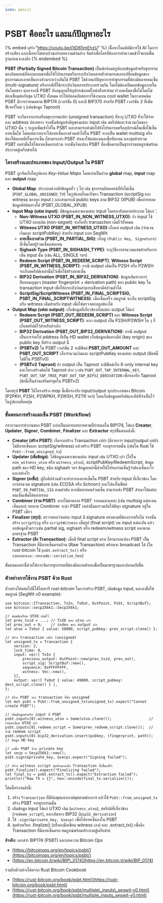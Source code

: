 ```yaml
---
icon: pencil
---
```


# PSBT คืออะไร และแก้ปัญหาอะไร

{% embed url="https://youtu.be/i1tD65mEhzU" %}
เนิื้อหาในคลิปมีการใช้ AI ในการสร้างเสียง และเนื้อหาไม่ครบถ้วนเท่าบทความด้านล่าง จัดทำเพื่อใครที่ต้องการทำความเข้าใจแบบพื้นฐานก่อนจะลงลึก
{% endembed %}

**PSBT (Partially Signed Bitcoin Transaction)** เป็นฟอร์แมตรูปแบบข้อมูลสำหรับธุรกรรมของบิตคอยน์ที่ออกแบบมาเพื่อให้โปรแกรมหรือกระเป๋าเงินหลายตัวสามารถแลกเปลี่ยนข้อมูลของธุรกรรมและลายเซ็นบางส่วนระหว่างกันได้ PSBT ได้ช่วยแก้ปัญหาการทำธุรกรรมที่ต้องมีหลายคนเซ็น (multi-signature) หรือกรณีที่ใช้กระเป๋าเงินหลายประเภทร่วมกัน โดยไม่ต้องเปิดเผยข้อมูลภายในกันโดยตรง นอกจากนี้ PSBT ยังอนุญาตให้อุปกรณ์ออฟไลน์หรือฮาร์ดแวร์วอลเล็ตลงชื่อได้โดยไม่ต้องเชื่อมต่อกับชุด UTXO ทั้งหมด ทำให้ปลอดภัยต่อการใช้งานบน cool wallet ในทางเทคนิค PSBT มีการกำหนดตาม BIP174 (เวอร์ชัน 0) และมี BIP370 สำหรับ PSBT เวอร์ชัน 2 ที่เพิ่มฟีเจอร์ใหม่ ๆ (เช่นข้อมูล Taproot)

PSBT จะเริ่มจากการเตรียมธุรกรรมเปล่า (unsigned transaction) ที่ระบุ UTXO ที่จะใช้จ่ายและ address ปลายทาง จากนั้นข้อมูลสำคัญของแต่ละ input เช่น สคริปต์และจำนวนเงินของ UTXO นั้น ๆ จะถูกเพิ่มเข้าไปใน PSBT และสามารถส่งต่อไปยังโปรแกรมหรืออุปกรณ์อื่นเพื่อใช้เซ็นลายเซ็นได้ โดยแต่ละรอบจะใส่ลายเซ็นบางส่วนเข้าไปใน PSBT หากเป็น wallet multisig หรือต้องใช้หลายคีย์ในการเซ็น ก็สามารถส่ง PSBT สำเนาให้แต่ละคนลงชื่อทีละคน และสุดท้ายรวม PSBT เหล่านั้นให้ได้ลายเซ็นครบถ้วน จากนั้นจึงแปลง PSBT ที่ลงชื่อครบเป็นธุรกรรมสมบูรณ์พร้อมประกาศสู่เครือข่ายได้

### โครงสร้างและประเภทของ Input/Output ใน PSBT

PSBT ถูกจัดเก็บในรูปแบบ _Key-Value Maps_ โดยแบ่งเป็นส่วน **global** map, **input** map และ **output** map&#x20;

* **Global Map**: ประกอบด้วยคีย์ข้อมูลทั่ว ๆ ไป เช่น ธุรกรรมบิทคอยน์ที่ยังไม่เซ็น (`PSBT_GLOBAL_UNSIGNED_TX`) ในรูปแบบไบนารีของ Transaction (scriptSig และ witness ของทุก input ) และสามารถมี public keys ตาม BIP32 (XPUB) เพื่อถ่ายทอดข้อมูลคีย์ต้นทางได้ (PSBT\_GLOBAL\_XPUB)
* **Input Map (แต่ละ input)**: มีข้อมูลเฉพาะของแต่ละ input โดยรองรับหลายประเภท ได้แก่：
  * **Non-Witness UTXO (PSBT\_IN\_NON\_WITNESS\_UTXO)**: ถ้า input ใช้ UTXO แบบเดิม (non-segwit) จะเก็บทั้ง transaction เดิมไว้ทั้งหมด&#x20;
  * **Witness UTXO (PSBT\_IN\_WITNESS\_UTXO)** เก็บแค่ output เดิม (จำนวนเงินและ scriptPubKey) สำหรับ input แบบ SegWit
  * **ลายเซ็นบางส่วน (PSBT\_IN\_PARTIAL\_SIG)**: เก็บคู่ `(Public Key, Signature)` ที่เซ็นโดยผู้ร่วมเซ็นแต่ละคน
  * **Sighash Type (PSBT\_IN\_SIGHASH\_TYPE)**: ระบุวิธีการคำนวณแฮชสำหรับการเซ็น input นั้น (เช่น ALL, SINGLE ฯลฯ)
  * **Redeem Script (PSBT\_IN\_REDEEM\_SCRIPT)**, **Witness Script (PSBT\_IN\_WITNESS\_SCRIPT)**: กรณี output เดิมเป็น P2SH หรือ P2WSH จะเก็บสคริปต์เหล่านั้นไว้เพื่อใช้สร้างลายเซ็น
  * **BIP32 Derivation (PSBT\_IN\_BIP32\_DERIVATION)**: ข้อมูลเส้นทางการสืบทอดกุญแจ (master fingerprint + derivation path) ของ public key ใน transaction input เพื่อให้กระเป๋าเงินสามารถสืบหาคีย์ส่วนตัวได้
  * **ScriptSig/ScriptWitness (PSBT\_IN\_FINAL\_SCRIPTSIG, PSBT\_IN\_FINAL\_SCRIPTWITNESS)**: เมื่อเซ็นเสร็จ สมบูรณ์ จะเก็บ scriptSig หรือ witness เต็มสำหรับ input เพื่อให้ตรวจสอบถูกต้องได้
* **Output Map (แต่ละ output)**: เก็บข้อมูลที่เกี่ยวข้องกับแต่ละ output ได้แก่
  * **Redeem Script (PSBT\_OUT\_REDEEM\_SCRIPT)** และ **Witness Script (PSBT\_OUT\_WITNESS\_SCRIPT)**: หาก output เป็น P2SH/P2WSH ใด ๆ ก็เก็บสคริปต์ไว้สำหรับอ้างอิง
  * **BIP32 Derivation (PSBT\_OUT\_BIP32\_DERIVATION)**: กรณี output เป็นการจ่ายให้ address ที่เป็น HD wallet เก็บข้อมูลเส้นทางคีย์ (key origin) ของ public key ที่สร้าง output นี้
  * **(PSBTv2)** ใน PSBT เวอร์ชัน 2 จะมีฟิลด์ **PSBT\_OUT\_AMOUNT** และ **PSBT\_OUT\_SCRIPT** เก็บจำนวนเงินและ scriptPubKey ของแต่ละ output (ฟิลด์นี้ไม่มีใน PSBTv0)
  * **(PSBTv2 Taproot)** ถ้า output เป็น Taproot จะมีฟิลด์เก็บ X-only internal key และโครงสร้างต้นไม้ Taproot ต่าง ๆ เช่น `PSBT_OUT_TAP_INTERNAL_KEY`, `PSBT_OUT_TAP_TREE`, `PSBT_OUT_TAP_BIP32_DERIVATION` เพื่อรองรับ Taproot (ข้อนี้เป็นส่วนเสริมล่าสุดใน PSBTv2)

โดยสรุป **PSBT** ใช้โครงสร้าง _map_ นี้เพื่อรองรับ input/output ทุกประเภทของ Bitcoin (P2PKH, P2SH, P2WPKH, P2WSH, P2TR ฯลฯ) โดยเก็บข้อมูลสคริปต์และคีย์ที่จำเป็นไว้ในรูปแบบยืดหยุ่น

### ขั้นตอนการสร้างและเซ็น PSBT (Workflow)

กระบวนการทำงานของ PSBT แบ่งเป็นหลายบทบาทตามที่กำหนดใน BIP174, ได้แก่ **Creator**, **Updater**, **Signer**, **Combiner**, **Finalizer** และ **Extractor** สรุปขั้นตอนดังนี้:

* **Creator (สร้าง PSBT)**: เริ่มจากสร้าง Transaction เปล่า (มีรายการ input/output แต่ยังไม่มีลายเซ็นและ scriptSig/witness) แล้วสร้าง PSBT จากธุรกรรมนั้น (เช่นใน Rust ใช้ `Psbt::from_unsigned_tx`)
* **Updater (เติมข้อมูล)**: ใส่ข้อมูลเฉพาะของแต่ละ input เช่น UTXO เก่า (ใส่ใน `non_witness_utxo` หรือ `witness_utxo`), scriptPubKey/RedeemScript, ข้อมูล path ของ HD key, ชนิด sighash ฯลฯ ข้อมูลเหล่านี้ช่วยให้โปรแกรมเซ็นรู้ว่าต้องเซ็นอะไรและอย่างไร
* **Signer (ลงชื่อ)**: ผู้ถือคีย์ส่วนตัวจะทำการลงลายเซ็นใน PSBT สำหรับ input ที่เกี่ยวข้อง โดยการคำนวณ signature (เช่น ECDSA หรือ Schnorr) และใส่ลงในฟิลด์ `PSBT_IN_PARTIAL_SIG` ตามลำดับ หากมีหลายคนร่วมเซ็น สามารถส่ง PSBT สำเนาให้แต่ละคนเซ็นเพิ่มได้หลายรอบ
* **Combiner (รวม PSBT)**: หากได้มาหลาย PSBT จากคนละแหล่ง (เช่น multisig แต่ละคนเซ็นแยก) บทบาท Combiner จะนำ PSBT เหล่านั้นมารวมกันให้มีทุก signature อยู่ใน PSBT เดียว
* **Finalizer (สรุป)**: ตรวจสอบว่าแต่ละ input มี signature ครบตามที่ต้องการหรือไม่ จากนั้นสร้าง `scriptSig` หรือ `scriptWitness` เต็มรูป (final script) บน input แต่ละอัน แล้วลบข้อมูลชั่วคราวเช่น partial sig, sighash หรือ redeem/witness script ออกตามมาตรฐาน PSBT
* **Extractor (ดึง Transaction)**: เมื่อมี final script ครบ ก็สามารถแปลง PSBT เป็น Transaction ที่มีลายเซ็นครบถ้วน (Raw Transaction) พร้อมจะ broadcast ได้ (ใน rust-bitcoin ใช้ `psbt.extract_tx()` หรือ `consensus::encode::serialize_hex`)

ขั้นตอนเหล่านี้ช่วยให้การจัดการธุรกรรมที่ต้องมีหลายฝ่ายลงชื่อเป็นมาตรฐานและปลอดภัยขึ้น

### ตัวอย่างการใช้งาน PSBT ด้วย Rust

ตัวอย่างโค้ดต่อไปนี้ใช้ไลบรารี _rust-bitcoin_ ในการสร้าง PSBT, เติมข้อมูล input, และลงชื่อให้สมบูรณ์ (SegWit v0 example):

```
use bitcoin::{Transaction, TxIn, TxOut, OutPoint, Psbt, ScriptBuf};
use bitcoin::secp256k1::Secp256k1;

// สมมติเตรียม UTXO เดิมไว้
let prev_txid = ...; // TxID ของ utxo เก่า
let prev_out = 0;    // index ของ output เก่า
let utxo = TxOut { value: 50000, script_pubkey: prev_script.clone() };

// สร้าง transaction เปล่า (unsigned)
let unsigned_tx = Transaction {
    version: 2,
    lock_time: 0,
    input: vec![ TxIn {
        previous_output: OutPoint::new(prev_txid, prev_out),
        script_sig: ScriptBuf::new(),
        sequence: 0xFFFFFFFF,
        witness: Vec::new(),
    }],
    output: vec![ TxOut { value: 49000, script_pubkey: dest_script.clone() } ],
};

// สร้าง PSBT จาก transaction ที่ยัง unsigned
let mut psbt = Psbt::from_unsigned_tx(unsigned_tx).expect("Cannot create PSBT");

// เติมข้อมูลสำหรับ input ที่ PSBT
psbt.inputs[0].witness_utxo = Some(utxo.clone());                 // รายละเอียด UTXO เก่า
psbt.inputs[0].redeem_script = Some(prev_redeem_script.clone());  // ถ้ามี redeem script
psbt.inputs[0].bip32_derivation.insert(pubkey, (fingerprint, path)); // ข้อมูล HD key

// ลงชื่อ PSBT ด้วย private key
let secp = Secp256k1::new();
psbt.sign(&private_key, &secp).expect("Signing failed");

// สร้าง witness script สุดท้ายและดึง Transaction ที่เซ็นเสร็จ
psbt.finalize().expect("Finalizing failed");
let final_tx = psbt.extract_tx().expect("Extraction failed");
println!("Raw TX = {}", hex::encode(final_tx.serialize()));

```

โค้ดนี้ทำงานดังนี้:&#x20;

1. สร้าง `Transaction` ที่มีอินพุตและเอาต์พุตตามต้องการ แล้วใช้ `Psbt::from_unsigned_tx` สร้าง PSBT จากธุรกรรมนั้น
2. เติมข้อมูล input ได้แก่ UTXO เดิม (`witness_utxo`), สคริปต์ที่เกี่ยวข้อง (`redeem_script`), และเส้นทาง BIP32 (`bip32_derivation`)
3. ใช้ `.sign(&private_key, &secp)` เพื่อใส่ลายเซ็นลงใน PSBT
4. สุดท้ายเรียก .finalize() (หรือลงมือเขียน witness เอง) และ .extract\_tx() เพื่อดึง Transaction ที่มีลายเซ็นครบ สมบูรณ์พร้อมประกาศสู่เครือข่าย

**อ้างอิง:** เอกสาร BIP174 (PSBT) และบทความ Bitcoin Ops

* [https://bitcoinops.org/en/topics/psbt/](https://bitcoinops.org/en/topics/psbt/)
* [https://en.bitcoin.it/wiki/BIP\_0174](https://en.bitcoin.it/wiki/BIP_0174)

&#x20;รวมถึงตัวอย่างโค้ดจาก Rust Bitcoin Cookbook

* [https://rust-bitcoin.org/book/psbt.html](https://rust-bitcoin.org/book/psbt.html)
* [https://rust-bitcoin.org/book/psbt/multiple\_inputs\_segwit-v0.html](https://rust-bitcoin.org/book/psbt/multiple_inputs_segwit-v0.html)
